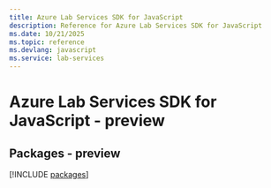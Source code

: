 ```yaml
---
title: Azure Lab Services SDK for JavaScript
description: Reference for Azure Lab Services SDK for JavaScript
ms.date: 10/21/2025
ms.topic: reference
ms.devlang: javascript
ms.service: lab-services
---
```

# Azure Lab Services SDK for JavaScript - preview
## Packages - preview
[!INCLUDE [packages](lab-services-index.md)]